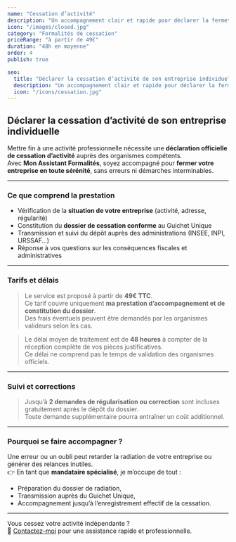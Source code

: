 ```yaml
---
name: "Cessation d’activité"
description: "Un accompagnement clair et rapide pour déclarer la fermeture de votre entreprise individuelle."
icon: "/images/closed.jpg"
category: "Formalités de cessation"
priceRange: "à partir de 49€"
duration: "48h en moyenne"
order: 4
publish: true

seo:
  title: "Déclarer la cessation d’activité de son entreprise individuelle"
  description: "Un accompagnement clair et rapide pour déclarer la fermeture de votre entreprise individuelle."
  icon: "/icons/cessation.jpg"
---
```


## Déclarer la cessation d’activité de son entreprise individuelle

Mettre fin à une activité professionnelle nécessite une **déclaration officielle de cessation d’activité** auprès des organismes compétents.  
Avec **Mon Assistant Formalités**, soyez accompagné pour **fermer votre entreprise en toute sérénité**, sans erreurs ni démarches interminables.

---

### Ce que comprend la prestation

- Vérification de la **situation de votre entreprise** (activité, adresse, régularité)
- Constitution du **dossier de cessation conforme** au Guichet Unique
- Transmission et suivi du dépôt auprès des administrations (INSEE, INPI, URSSAF…)
- Réponse à vos questions sur les conséquences fiscales et administratives

---

### Tarifs et délais

> Le service est proposé à partir de **49€ TTC**.  
> Ce tarif couvre uniquement **ma prestation d’accompagnement et de constitution du dossier**.  
> Des frais éventuels peuvent être demandés par les organismes valideurs selon les cas.

> Le délai moyen de traitement est de **48 heures** à compter de la réception complète de vos pièces justificatives.  
> Ce délai ne comprend pas le temps de validation des organismes officiels.

---

### Suivi et corrections

> Jusqu’à **2 demandes de régularisation ou correction** sont incluses gratuitement après le dépôt du dossier.  
> Toute demande supplémentaire pourra entraîner un coût additionnel.

---

### Pourquoi se faire accompagner ?

Une erreur ou un oubli peut retarder la radiation de votre entreprise ou générer des relances inutiles.  
👉 En tant que **mandataire spécialisé**, je m’occupe de tout :

- Préparation du dossier de radiation,
- Transmission auprès du Guichet Unique,
- Accompagnement jusqu’à l’enregistrement effectif de la cessation.

---

Vous cessez votre activité indépendante ?  
📩 [Contactez-moi](/contact) pour une assistance rapide et professionnelle.
